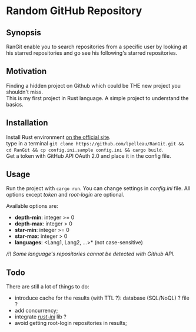 # Random GitHub Repository
## Synopsis
RanGit enable you to search repositories from a specific user by looking at his starred repositories and go see his following's starred repositories.

## Motivation
Finding a hidden project on Github which could be THE new project you shouldn't miss.  
This is my first project in Rust language.
A simple project to understand the basics.

## Installation
Install Rust environment [on the official site](https://www.rust-lang.org/downloads.html).  
type in a terminal `git clone https://github.com/lpelleau/RanGit.git && cd RanGit && cp config.ini.sample config.ini && cargo build`.  
Get a token with GitHub API OAuth 2.0 and place it in the config file.

## Usage
Run the project with `cargo run`.
You can change settings in *config.ini* file.
All options except *token* and *root-login* are optional.

Available options are:
* **depth-min**: integer >= 0
* **depth-max**: integer > 0
* **star-min**: integer >= 0
* **star-max**: integer > 0
* **languages**: <Lang1, Lang2, ...>* (not case-sensitive)

*/!\ Some language's repositories cannot be detected with Github API.*

## Todo
There are still a lot of things to do:
* introduce cache for the results (with TTL ?): database (SQL/NoQL) ? file ?
* add concurrency;
* integrate *[rust-ini](https://github.com/zonyitoo/rust-ini)* lib ?
* avoid getting root-login repositories in results;
